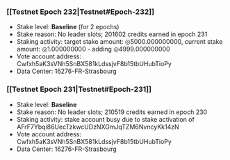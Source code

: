 ### [[Testnet Epoch 232|Testnet#Epoch-232]]
* Stake level: **Baseline** (for 2 epochs)
* Stake reason: No leader slots; 201602 credits earned in epoch 231
* Staking activity: target stake amount: ◎5000.000000000, current stake amount: ◎1.000000000 - adding ◎4999.000000000
* Vote account address: Cwfxh5aK3sVNh5SnBX581kLdssjvF8b15tbUHubTioPy
* Data Center: 16276-FR-Strasbourg
### [[Testnet Epoch 231|Testnet#Epoch-231]]
* Stake level: **Baseline**
* Stake reason: No leader slots; 210519 credits earned in epoch 230
* Staking activity: stake account busy due to stake activation of AFrF7Ybqi86UecTzkwcUDzNXGmJqTZM6NvncyKk14zN
* Vote account address: Cwfxh5aK3sVNh5SnBX581kLdssjvF8b15tbUHubTioPy
* Data Center: 16276-FR-Strasbourg